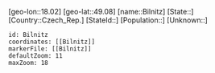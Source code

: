 ﻿---
location: [49.08,18.02]
mapzoom: [7,12] 
mapmarker: city 
type: City
tags:
- geo/City


SpocWebEntityId: 29187
isDeleted: false
confidential: public

---
[geo-lon::18.02]
[geo-lat::49.08]
[name::Bilnitz]
[State::]
[Country::Czech_Rep.]
[StateId::]
[Population::]
[Unknown::]


```leaflet
id: Bilnitz
coordinates: [[Bilnitz]]
markerFile: [[Bilnitz]]
defaultZoom: 11 
maxZoom: 18
```
